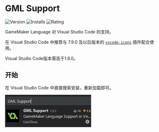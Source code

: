 # GML Support

![Version](https://vsmarketplacebadge.apphb.com/version/liaronce.gml-support.svg)
![Installs](https://vsmarketplacebadge.apphb.com/installs-short/liaronce.gml-support.svg)
![Rating](https://vsmarketplacebadge.apphb.com/rating/liaronce.gml-support.svg)

GameMaker Language 对 Visual Studio Code 的支持。

在 Visual Studio Code 中推荐与 7.9.0 及以后版本的 [`vscode-icons`](https://github.com/vscode-icons/vscode-icons) 插件配合使用。

Visual Studio Code版本需高于1.8.0。

## 开始

在 Visual Studio Code 中直接搜索安装，重新加载即可。

![](../assets/sc1.png)

